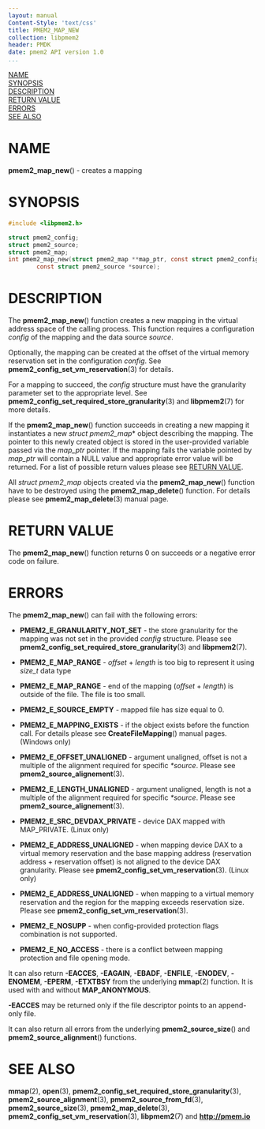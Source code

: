 ```yaml
---
layout: manual
Content-Style: 'text/css'
title: PMEM2_MAP_NEW
collection: libpmem2
header: PMDK
date: pmem2 API version 1.0
...
```


[comment]: <> (SPDX-License-Identifier: BSD-3-Clause)
[comment]: <> (Copyright 2019-2020, Intel Corporation)

[comment]: <> (pmem2_map_new.3 -- man page for libpmem2 pmem2_map_new operation)

[NAME](#name)<br />
[SYNOPSIS](#synopsis)<br />
[DESCRIPTION](#description)<br />
[RETURN VALUE](#return-value)<br />
[ERRORS](#errors)<br />
[SEE ALSO](#see-also)<br />

# NAME #

**pmem2_map_new**() - creates a mapping

# SYNOPSIS #

```c
#include <libpmem2.h>

struct pmem2_config;
struct pmem2_source;
struct pmem2_map;
int pmem2_map_new(struct pmem2_map **map_ptr, const struct pmem2_config *config,
		const struct pmem2_source *source);
```

# DESCRIPTION #

The **pmem2_map_new**() function creates a new mapping in the virtual address space
of the calling process. This function requires a configuration
*config* of the mapping and the data source *source*.

Optionally, the mapping can be created at the offset of the virtual memory reservation
set in the configuration *config*. See **pmem2_config_set_vm_reservation**(3) for details.

For a mapping to succeed, the *config* structure must have the granularity
parameter set to the appropriate level. See **pmem2_config_set_required_store_granularity**(3)
and **libpmem2**(7) for more details.

If the **pmem2_map_new**() function succeeds in creating a new mapping it
instantiates a new *struct pmem2_map** object describing the mapping. The
pointer to this newly created object is stored in the user-provided variable
passed via the *map_ptr* pointer. If the mapping fails the variable pointed by
*map_ptr* will contain a NULL value and appropriate error value will be
returned. For a list of possible return values please see
[RETURN VALUE](#return-value).

All *struct pmem2_map* objects created via the **pmem2_map_new**() function have to
be destroyed using the **pmem2_map_delete**() function. For details please see
**pmem2_map_delete**(3) manual page.

# RETURN VALUE #

The **pmem2_map_new**() function returns 0 on succeeds
or a negative error code on failure.

# ERRORS #

The **pmem2_map_new**() can fail with the following errors:

* **PMEM2_E_GRANULARITY_NOT_SET** - the store granularity for the mapping was
not set in the provided *config* structure. Please see **pmem2_config_set_required_store_granularity**(3)
and **libpmem2**(7).

* **PMEM2_E_MAP_RANGE** - *offset* + *length* is too big to represent it using
*size_t* data type

* **PMEM2_E_MAP_RANGE** - end of the mapping (*offset* + *length*) is outside
of the file. The file is too small.

* **PMEM2_E_SOURCE_EMPTY** - mapped file has size equal to 0.

* **PMEM2_E_MAPPING_EXISTS** - if the object exists before the function call.
For details please see **CreateFileMapping**() manual pages. (Windows only)

* **PMEM2_E_OFFSET_UNALIGNED** - argument unaligned, offset is not a multiple of
the alignment required for specific *\*source*. Please see
**pmem2_source_alignement**(3).

* **PMEM2_E_LENGTH_UNALIGNED** - argument unaligned, length is not a multiple of
the alignment required for specific *\*source*. Please see
**pmem2_source_alignement**(3).

* **PMEM2_E_SRC_DEVDAX_PRIVATE** - device DAX mapped with MAP_PRIVATE. (Linux only)

* **PMEM2_E_ADDRESS_UNALIGNED** - when mapping device DAX to a virtual memory reservation
and the base mapping address (reservation address + reservation offset) is not aligned
to the device DAX granularity. Please see **pmem2_config_set_vm_reservation**(3). (Linux only)

* **PMEM2_E_ADDRESS_UNALIGNED** - when mapping to a virtual memory reservation and the region
for the mapping exceeds reservation size. Please see **pmem2_config_set_vm_reservation**(3).

* **PMEM2_E_NOSUPP** - when config-provided protection flags combination is not supported.

* **PMEM2_E_NO_ACCESS** - there is a conflict between mapping protection and file opening mode.

It can also return **-EACCES**, **-EAGAIN**, **-EBADF**, **-ENFILE**,
**-ENODEV**, **-ENOMEM**, **-EPERM**, **-ETXTBSY** from the underlying
**mmap**(2) function. It is used with and without **MAP_ANONYMOUS**.

**-EACCES** may be returned only if the file descriptor points to an
append-only file.

It can also return all errors from the underlying
**pmem2_source_size**() and **pmem2_source_alignment**() functions.

# SEE ALSO #

**mmap**(2), **open**(3),
**pmem2_config_set_required_store_granularity**(3),
**pmem2_source_alignment**(3), **pmem2_source_from_fd**(3),
**pmem2_source_size**(3), **pmem2_map_delete**(3),
**pmem2_config_set_vm_reservation**(3),
**libpmem2**(7) and **<http://pmem.io>**

